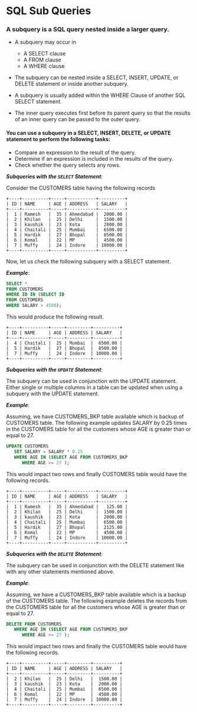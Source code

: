 # SQL Sub Queries

###  A subquery is a SQL query nested inside a larger query.

- A subquery may occur in
  - A SELECT clause
  - A FROM clause
  - A WHERE clause

- The subquery can be nested inside a SELECT, INSERT, UPDATE, or DELETE statement or inside another subquery.
- A subquery is usually added within the WHERE Clause of another SQL SELECT statement.
- The inner query executes first before its parent query so that the results of an inner query can be passed to the outer query.

#### You can use a subquery in a SELECT, INSERT, DELETE, or UPDATE statement to perform the following tasks:
- Compare an expression to the result of the query.
- Determine if an expression is included in the results of the query.
- Check whether the query selects any rows.

**_Subqueries with the `SELECT` Statement_**:

Consider the CUSTOMERS table having the following records 

    +----+----------+-----+-----------+----------+
    | ID | NAME     | AGE | ADDRESS   | SALARY   |
    +----+----------+-----+-----------+----------+
    |  1 | Ramesh   |  35 | Ahmedabad |  2000.00 |
    |  2 | Khilan   |  25 | Delhi     |  1500.00 |
    |  3 | kaushik  |  23 | Kota      |  2000.00 |
    |  4 | Chaitali |  25 | Mumbai    |  6500.00 |
    |  5 | Hardik   |  27 | Bhopal    |  8500.00 |
    |  6 | Komal    |  22 | MP        |  4500.00 |
    |  7 | Muffy    |  24 | Indore    | 10000.00 |
    +----+----------+-----+-----------+----------+
Now, let us check the following subquery with a SELECT statement.

_**Example**_:
```sql
SELECT *
FROM CUSTOMERS
WHERE ID IN (SELECT ID
FROM CUSTOMERS
WHERE SALARY > 4500);
```
This would produce the following result.

    +----+----------+-----+---------+----------+
    | ID | NAME     | AGE | ADDRESS | SALARY   |
    +----+----------+-----+---------+----------+
    |  4 | Chaitali |  25 | Mumbai  |  6500.00 |
    |  5 | Hardik   |  27 | Bhopal  |  8500.00 |
    |  7 | Muffy    |  24 | Indore  | 10000.00 |
    +----+----------+-----+---------+----------+


**_Subqueries with the `UPDATE` Statement_**:

The subquery can be used in conjunction with the UPDATE statement. Either single or multiple columns in a table can be updated when using a subquery with the UPDATE statement.

**_Example_**:

Assuming, we have CUSTOMERS_BKP table available which is backup of CUSTOMERS table. The following example updates SALARY by 0.25 times in the CUSTOMERS table for all the customers whose AGE is greater than or equal to 27.
```sql
UPDATE CUSTOMERS
   SET SALARY = SALARY * 0.25
   WHERE AGE IN (SELECT AGE FROM CUSTOMERS_BKP
      WHERE AGE >= 27 );  
```
This would impact two rows and finally CUSTOMERS table would have the following records.

    +----+----------+-----+-----------+----------+
    | ID | NAME     | AGE | ADDRESS   | SALARY   |
    +----+----------+-----+-----------+----------+
    |  1 | Ramesh   |  35 | Ahmedabad |   125.00 |
    |  2 | Khilan   |  25 | Delhi     |  1500.00 |
    |  3 | kaushik  |  23 | Kota      |  2000.00 |
    |  4 | Chaitali |  25 | Mumbai    |  6500.00 |
    |  5 | Hardik   |  27 | Bhopal    |  2125.00 |
    |  6 | Komal    |  22 | MP        |  4500.00 |
    |  7 | Muffy    |  24 | Indore    | 10000.00 |
    +----+----------+-----+-----------+----------+

**_Subqueries with the `DELETE` Statement_**:

The subquery can be used in conjunction with the DELETE statement like with any other statements mentioned above.

**_Example_**:

Assuming, we have a CUSTOMERS_BKP table available which is a backup of the CUSTOMERS table. The following example deletes the records from the CUSTOMERS table for all the customers whose AGE is greater than or equal to 27.
```sql
DELETE FROM CUSTOMERS
   WHERE AGE IN (SELECT AGE FROM CUSTOMERS_BKP
      WHERE AGE >= 27 );
```
This would impact two rows and finally the CUSTOMERS table would have the following records.

    +----+----------+-----+---------+----------+
    | ID | NAME     | AGE | ADDRESS | SALARY   |
    +----+----------+-----+---------+----------+
    |  2 | Khilan   |  25 | Delhi   |  1500.00 |
    |  3 | kaushik  |  23 | Kota    |  2000.00 |
    |  4 | Chaitali |  25 | Mumbai  |  6500.00 |
    |  6 | Komal    |  22 | MP      |  4500.00 |
    |  7 | Muffy    |  24 | Indore  | 10000.00 |
    +----+----------+-----+---------+----------+